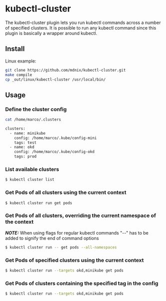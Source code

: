 # kubectl-cluster

The kubectl-cluster plugin lets you run kubectl commands across a number of specified clusters.
It is possible to run any kubectl command since this plugin is basically a wrapper around kubectl.

## Install

Linux example:

```bash
git clone https://github.com/mdnix/kubectl-cluster.git
make compile
cp _out/linux/kubectl-cluster /usr/local/bin/
```

## Usage

### Define the cluster config

```bash
cat /home/marco/.clusters

clusters:
  - name: minikube
    config: /home/marco/.kube/config-mini
	tags: test
  - name: okd
    config: /home/marco/.kube/config-okd
	tags: prod
```

### List available clusters

```bash
$ kubectl cluster list
```

### Get Pods of all clusters using the current context

```bash
$ kubectl cluster run get pods 
```

### Get Pods of all clusters, overriding the current namespace of the context

**_NOTE:_**
When using flags for regular kubectl commands "--" has to be added to signify the end of command options


```bash
$ kubectl cluster run -- get pods --all-namespaces
```

### Get Pods of specified clusters using the current context

```bash
$ kubectl cluster run --targets okd,minikube get pods 
```


### Get Pods of clusters containing the specified tag in the config

```bash
$ kubectl cluster run --targets okd,minikube get pods 
```


